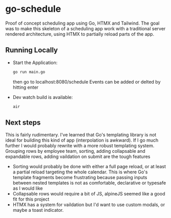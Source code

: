 # go-schedule
Proof of concept scheduling app using Go, HTMX and Tailwind. The goal was to make this skeleton of a scheduling app work with a traditional server rendered architecture, using HTMX to partially reload parts of the app.

## Running Locally

- Start the Application:
  ```bash
  go run main.go
  ```
  then go to localhost:8080/schedule
  Events can be added or delted by hitting enter

- Dev watch build is available: 
  ```bash
  air
  ```

## Next steps
This is fairly rudimentary. I've learned that Go's templating library is not ideal for building this kind of app (interpolation is awkward). If I go much further I would probably rewrite with a more robust templating system. Grouping rows by employee team, sorting, adding collapsable and expandable rows, adding vaildation on submit are the tough features
 - Sorting would probably be done with either a full page reload, or at least a partial reload targeting the whole calendar. This is where Go's template fragments become frustrating because passing inputs between nested templates is not as comfortable, declarative or typesafe as I would like
 - Collapsable rows would require a bit of JS, alpineJS seemed like a good fit for this project
 - HTMX has a system for vaildation but I'd want to use custom modals, or maybe a toast indicator.
